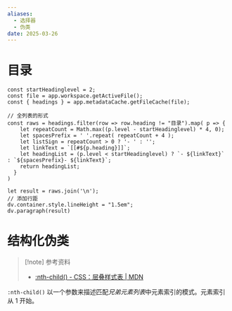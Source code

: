```yaml
---
aliases:
  - 选择器
  - 伪类
date: 2025-03-26
---
```


# 目录

```dataviewjs
const startHeadinglevel = 2;
const file = app.workspace.getActiveFile();
const { headings } = app.metadataCache.getFileCache(file);
 
// 全列表的形式
const raws = headings.filter(row => row.heading != "目录").map( p => {
    let repeatCount = Math.max((p.level - startHeadinglevel) * 4, 0);
    let spacesPrefix = ' '.repeat( repeatCount + 4 );
    let listSign = repeatCount > 0 ? '- ' : '';
    let linkText = `[[#${p.heading}]]`;
    let headingList = (p.level < startHeadinglevel) ? `- ${linkText}` : `${spacesPrefix}- ${linkText}`;
    return headingList;
  }
)
 
let result = raws.join('\n');
// 添加行距
dv.container.style.lineHeight = "1.5em";
dv.paragraph(result)
```

# 结构化伪类

> [!note] 参考资料
>- [:nth-child() - CSS：层叠样式表 | MDN](https://developer.mozilla.org/zh-CN/docs/Web/CSS/:nth-child)

`:nth-child()` 以一个参数来描述匹配*兄弟元素列表*中元素索引的模式。元素索引从 1 开始。